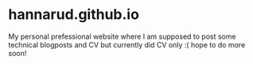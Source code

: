 # hannarud.github.io

My personal prefessional website where I am supposed to post some technical blogposts and CV but currently did CV only :( hope to do more soon!
